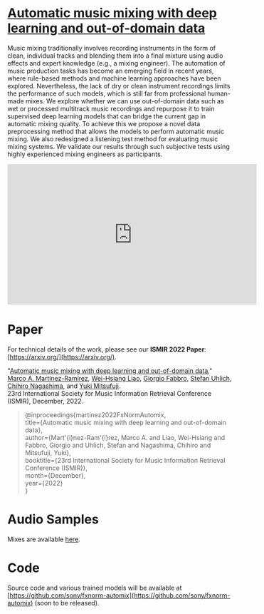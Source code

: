 # [Automatic music mixing with deep learning and out-of-domain data](https://marco-martinez-sony.github.io/FxNorm-automix/)

Music mixing traditionally involves recording instruments in the form of clean, individual tracks and blending them into a final mixture using audio effects and expert knowledge (e.g., a mixing engineer). The automation of music production tasks has become an emerging field in recent years, where rule-based methods and machine learning approaches have been explored. Nevertheless, the lack of dry or clean instrument recordings limits the performance of such models, which is still far from professional human-made mixes. We explore whether we can use out-of-domain data such as wet or processed multitrack music recordings and repurpose it to train supervised deep learning models that can bridge the current gap in automatic mixing quality. To achieve this we propose a novel data preprocessing method that allows the models to perform automatic music mixing. We also redesigned a listening test method for evaluating music mixing systems. We validate our results through such subjective tests using highly experienced mixing engineers as participants.


<center>
 <iframe width="560" 
         height="315" 
         src="https://www.youtube.com/embed/WKfca7t2MUE" 
         title="Demo Video" 
         frameborder="0" 
         allow="accelerometer; autoplay; clipboard-write; encrypted-media; gyroscope; picture-in-picture" 
         allowfullscreen>
 </iframe>
</center>


# Paper

For technical details of the work, please see our **ISMIR 2022 Paper**: [https://arxiv.org/](https://arxiv.org/).

"[Automatic music mixing with deep learning and out-of-domain data.](https://marco-martinez-sony.github.io/FxNorm-automix/)"
[Marco A. Martínez-Ramírez](https://m-marco.com/about/), [Wei-Hsiang Liao](https://jp.linkedin.com/in/wei-hsiang-liao-66283154), [Giorgio Fabbro](https://twitter.com/GioFabbro), [Stefan Uhlich](https://scholar.google.de/citations?user=hja8ejYAAAAJ&hl=de), [Chihiro Nagashima](https://jp.linkedin.com/in/chihiro-nagashima-9473271aa), and [Yuki Mitsufuji](https://www.yukimitsufuji.com/). <br />
23rd International Society for Music Information Retrieval Conference (ISMIR), December, 2022.

>@inproceedings{martinez2022FxNormAutomix,<br />
>   title={Automatic music mixing with deep learning and out-of-domain data},<br />
>   author={Mart\'{i}nez-Ram\'{i}rez, Marco A. and Liao, Wei-Hsiang and Fabbro, Giorgio and Uhlich, Stefan and Nagashima, Chihiro and Mitsufuji, Yuki},<br />
>   booktitle={23rd International Society for Music Information Retrieval Conference (ISMIR)},<br />
>   month={December},<br />
>   year={2022}<br />
>}<br />

# Audio Samples

Mixes are available [here](./AUDIO_SAMPLES.md).

# Code

Source code and various trained models will be available at [https://github.com/sony/fxnorm-automix](https://github.com/sony/fxnorm-automix) (soon to be released).


&nbsp;
&nbsp;
&nbsp;



